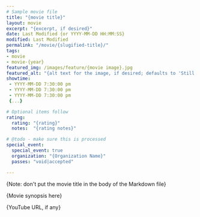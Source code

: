 ```yaml
---
# Sample movie file
title: "{movie title}"
layout: movie
excerpt: "{excerpt, if desired}"
date: Last Modified {or YYYY-MM-DD HH:MM:SS}
modified: Last Modified
permalink: "/movie/{slugified-title}/"
tags: 
- movie
- movie-{year}
featured_img: /images/feature/{movie image}.jpg
featured_alt: "{alt text for the image, if desired; defaults to 'Still from {movie}'}"
showtime: 
 - YYYY-MM-DD 7:30:00 pm
 - YYYY-MM-DD 7:30:00 pm
 - YYYY-MM-DD 7:30:00 pm
 {...}

# Optional items follow
rating:
  rating: "{rating}"
  notes:  "{rating notes}"

# @todo - make sure this is processed
special_event:
  special_event: true
  organization: "{Organization Name}"
  passes: "void|accepted"

---
```


{Note: don't put the movie title in the body of the Markdown file}

{Movie synopsis here}

{YouTube URL, if any}